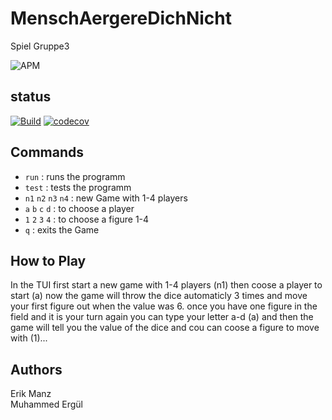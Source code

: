 # MenschAergereDichNicht
Spiel Gruppe3<br>

![APM](https://img.shields.io/apm/l/vim-mode)

## status


[![Build](https://github.com/Manz2/MenschAergereDichNicht/actions/workflows/scalaCI.yml/badge.svg)](https://github.com/Manz2/MenschAergereDichNicht/actions)   [![codecov](https://codecov.io/gh/Manz2/MenschAergereDichNicht/branch/main/graph/badge.svg?token=3GA31FYUYT)](https://codecov.io/gh/Manz2/MenschAergereDichNicht)



## Commands
* `run` : runs the programm
* `test` : tests the programm
* `n1` `n2` `n3` `n4` : new Game with 1-4 players
* `a` `b` `c` `d` : to choose a player 
* `1` `2` `3` `4` : to choose a figure 1-4
* `q` : exits the Game

## How to Play
In the TUI first start a new game with 1-4 players (n1) then coose a player to start (a) now the game will throw the dice automaticly 3 times and move your first figure out when the value was 6. once you have one figure in the field and it is your turn again you can type your letter a-d (a) and then the game will tell you the value of the dice and cou can coose a figure to move with (1)...

## Authors
Erik Manz <br>
Muhammed Ergül


